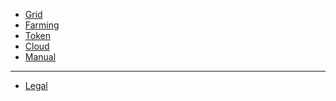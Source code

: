- [Grid](@tfgrid_home)
- [Farming](@farming_intro)
- [Token](@tokens_home)
- [Cloud](@cloud_home)
- [Manual](@manual:manual3_home_new)
------------
- [Legal](!@legal:legal_home)


<!-- - [About](@about) -->
<!-- - [Definitions & Concepts](@definitions_concepts) -->
